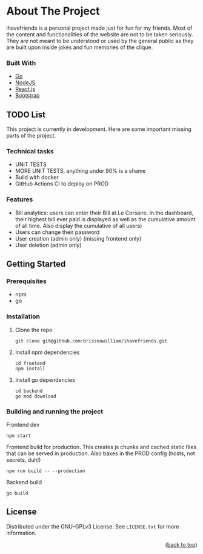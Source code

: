 <div id="top"></div>


<!-- ABOUT THE PROJECT -->
# About The Project

ihavefriends is a personal project made just for fun for my friends. Most of the content and functionalities 
of the website are not to be taken seriously. They are not meant to be understood or used by the general public
as they are built upon inside jokes and fun memories of the clique.


### Built With

* [Go](https://go.dev/)
* [NodeJS](https://nodejs.org/en/)
* [React.js](https://reactjs.org/)
* [Bootstrap](https://getbootstrap.com)


## TODO List

This project is currently in development. Here are some important missing parts of the project.

### Technical tasks
- UNIT TESTS
- MORE UNIT TESTS, anything under 90% is a shame
- Build with docker
- GitHub Actions CI to deploy on PROD

### Features
- Bill analytics: users can enter their Bill at Le Corsaire. In the dashboard, their highest bill ever paid is displayed as well as the cumulative amount of all time. Also display the cumulative of all users)
- Users can change their password
- User creation (admin only) (missing frontend only)
- User deletion (admin only)


<!-- GETTING STARTED -->
## Getting Started

### Prerequisites
* npm
* go

### Installation

1. Clone the repo
   ```
   git clone git@github.com:brissonwilliam/ihavefriends.git
   ```
2. Install npm dependencies
   ```
   cd frontend
   npm install
   ```
3. Install go dependencies
   ```
   cd backend
   go mod download
   ```

### Building and running the project
Frontend dev
```
npm start
```

Frontend build for production. This creates js chunks and cached static files that can be served in production. Also bakes in the PROD config (hosts, not secrets, duh!)
```
npm run build -- --production
```

Backend build
```
go build
```


<!-- LICENSE -->
## License

Distributed under the GNU-GPLv3 License. See `LICENSE.txt` for more information.

<p align="right">(<a href="#top">back to top</a>)</p>
